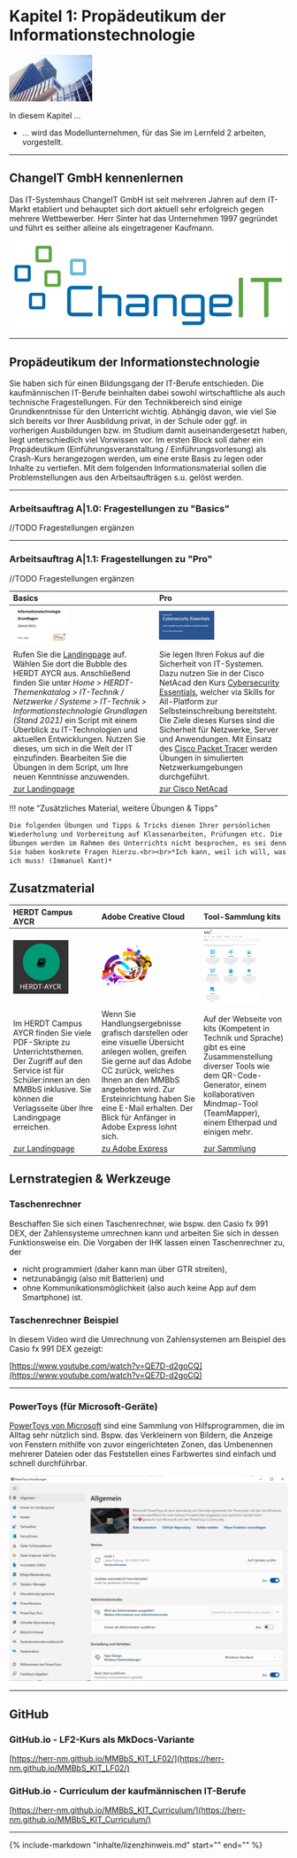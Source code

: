 # Kapitel 1: Propädeutikum der Informationstechnologie

![Kapitelbild](bilder/kap_01_kapitelbild.jpg)

In diesem Kapitel ...

- ... wird das Modellunternehmen, für das Sie im Lernfeld 2 arbeiten, vorgestellt.

---

## ChangeIT GmbH kennenlernen

Das IT-Systemhaus ChangeIT GmbH ist seit mehreren Jahren auf dem IT-Markt etabliert und behauptet sich dort aktuell sehr erfolgreich gegen mehrere Wettbewerber. Herr Sinter hat das Unternehmen 1997 gegründet und führt es seither alleine als eingetragener Kaufmann.

![Logo ChangeIT](bilder/kap_01_changeITLogo.jpg)

---

## Propädeutikum der Informationstechnologie

Sie haben sich für einen Bildungsgang der IT-Berufe entschieden. Die kaufmännischen IT-Berufe beinhalten dabei sowohl wirtschaftliche als auch technische Fragestellungen. Für den Technikbereich sind einige Grundkenntnisse für den Unterricht wichtig. Abhängig davon, wie viel Sie sich bereits vor Ihrer Ausbildung privat, in der Schule oder ggf. in vorherigen Ausbildungen bzw. im Studium damit auseinandergesetzt haben, liegt unterschiedlich viel Vorwissen vor. Im ersten Block soll daher ein Propädeutikum (Einführungsveranstaltung / Einführungsvorlesung) als Crash-Kurs herangezogen werden, um eine erste Basis zu legen oder Inhalte zu vertiefen. Mit dem folgenden Informationsmaterial sollen die Problemstellungen aus den Arbeitsaufträgen s.u. gelöst werden.

---

### Arbeitsauftrag A|1.0: Fragestellungen zu "Basics"

//TODO Fragestellungen ergänzen

---

### Arbeitsauftrag A|1.1: Fragestellungen zu "Pro"

//TODO Fragestellungen ergänzen

| Basics | Pro |
| :--- | :--- |
| ![HERDT AYCR ITECH_2021](bilder/kap_01_propaedeutikum_basics_herdt.png) | ![HERDT AYCR ITECH_2021](bilder/kap_01_propaedeutikum_pro_cybersecurity.png) |
| Rufen Sie die [Landingpage](https://mm-bbs.de) auf. Wählen Sie dort die Bubble des HERDT AYCR aus. Anschließend finden Sie unter *Home > HERDT-Themenkatalog > IT-Technik / Netzwerke / Systeme > IT-Technik > Informationstechnologie Grundlagen (Stand 2021)* ein Script mit einem Überblick zu IT-Technologien und aktuellen Entwicklungen. Nutzen Sie dieses, um sich in die Welt der IT einzufinden. Bearbeiten Sie die Übungen in dem Script, um Ihre neuen Kenntnisse anzuwenden. | Sie legen Ihren Fokus auf die Sicherheit von IT-Systemen. Dazu nutzen Sie in der Cisco NetAcad den Kurs [Cybersecurity Essentials](https://www.netacad.com/courses/cybersecurity/cybersecurity-essentials), welcher via Skills for All-Platform zur Selbsteinschreibung bereitsteht. Die Ziele dieses Kurses sind die Sicherheit für Netzwerke, Server und Anwendungen. Mit Einsatz des [Cisco Packet Tracer](https://www.netacad.com/courses/packet-tracer) werden Übungen in simulierten Netzwerkumgebungen durchgeführt. |
| [zur Landingpage](https://www.mm-bbs.de) | [zur Cisco NetAcad](https://www.netacad.com/courses/cybersecurity/cybersecurity-essentials) |

!!! note "Zusätzliches Material, weitere Übungen & Tipps"

    Die folgenden Übungen und Tipps & Tricks dienen Ihrer persönlichen Wiederholung und Vorbereitung auf Klassenarbeiten, Prüfungen etc. Die Übungen werden im Rahmen des Unterrichts nicht besprochen, es sei denn Sie haben konkrete Fragen hierzu.<br><br>*Ich kann, weil ich will, was ich muss! (Immanuel Kant)*

## Zusatzmaterial

| HERDT Campus AYCR | Adobe Creative Cloud | Tool-Sammlung kits |
| :--- | :--- | :--- |
| ![Grundstufe Schulbuch](bilder/kap_01_herdt.png) | ![Adobe CC](bilder/kap_01_adobecc.png) | ![IT-Handbuch KIT](bilder/kap_01_kits.png) |
| Im HERDT Campus AYCR finden Sie viele PDF-Skripte zu Unterrichtsthemen. Der Zugriff auf den Service ist für Schüler:innen an den MMBbS inklusive. Sie können die Verlagsseite über Ihre Landingpage erreichen. | Wenn Sie Handlungsergebnisse grafisch darstellen oder eine visuelle Übersicht anlegen wollen, greifen Sie gerne auf das Adobe CC zurück, welches Ihnen an den MMBbS angeboten wird. Zur Ersteinrichtung haben Sie eine E-Mail erhalten. Der Blick für Anfänger in Adobe Express lohnt sich. | Auf der Webseite von kits (Kompetent in Technik und Sprache) gibt es eine Zusammenstellung diverser Tools wie dem QR-Code-Generator, einem kollaborativen Mindmap-Tool (TeamMapper), einem Etherpad und einigen mehr. |
| [zur Landingpage](https://www.mm-bbs.de) | [zu Adobe Express](https://www.adobe.com/de/express/) | [zur Sammlung](https://kits.blog/tools/) |

## Lernstrategien & Werkzeuge

### Taschenrechner

Beschaffen Sie sich einen Taschenrechner, wie bspw. den Casio fx 991 DEX, der Zahlensysteme umrechnen kann und arbeiten Sie sich in dessen Funktionsweise ein. Die Vorgaben der IHK lassen einen Taschenrechner zu, der

- nicht programmiert (daher kann man über GTR streiten),
- netzunabängig (also mit Batterien) und
- ohne Kommunikationsmöglichkeit (also auch keine App auf dem Smartphone) ist.

### Taschenrechner Beispiel

In diesem Video wird die Umrechnung von Zahlensystemen am Beispiel des Casio fx 991 DEX gezeigt:

[https://www.youtube.com/watch?v=QE7D-d2goCQ](https://www.youtube.com/watch?v=QE7D-d2goCQ)

---

### PowerToys (für Microsoft-Geräte)

[PowerToys von Microsoft](https://learn.microsoft.com/de-de/windows/powertoys/) sind eine Sammlung von Hilfsprogrammen, die im Alltag sehr nützlich sind. Bspw. das Verkleinern von Bildern, die Anzeige von Fenstern mithilfe von zuvor eingerichteten Zonen, das Umbenennen mehrerer Dateien oder das Feststellen eines Farbwertes sind einfach und schnell durchführbar.

![MS PowerToys](bilder/kap_01_PowerToys.png)

---
## GitHub

### GitHub.io - LF2-Kurs als MkDocs-Variante

[https://herr-nm.github.io/MMBbS_KIT_LF02/](https://herr-nm.github.io/MMBbS_KIT_LF02/)

### GitHub.io - Curriculum der kaufmännischen IT-Berufe

[https://herr-nm.github.io/MMBbS_KIT_Curriculum/](https://herr-nm.github.io/MMBbS_KIT_Curriculum/)

---

{%
   include-markdown "inhalte/lizenzhinweis.md"
   start="<!--Lizenzhinweis-->"
   end="<!--Lizenzhinweis-->"
%}